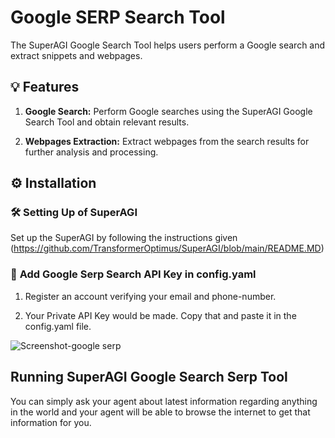 # Google SERP Search Tool

The SuperAGI Google Search Tool helps users perform a Google search and extract snippets and webpages.

## 💡 Features

1. **Google Search:** Perform Google searches using the SuperAGI Google Search Tool and obtain relevant results.

2. **Webpages Extraction:** Extract webpages from the search results for further analysis and processing.

## ⚙️ Installation

### 🛠 **Setting Up of SuperAGI**
Set up the SuperAGI by following the instructions given (https://github.com/TransformerOptimus/SuperAGI/blob/main/README.MD)

### 🔧 **Add Google Serp Search API Key in config.yaml**

1. Register an account verifying your email and phone-number.

2. Your Private API Key would be made. Copy that and paste it in the config.yaml file.

![Screenshot-google serp](https://github.com/TransformerOptimus/SuperAGI/assets/43145646/7f20e9ae-3a25-49cd-aa72-b96f7e6ae305)

## Running SuperAGI Google Search Serp Tool

You can simply ask your agent about latest information regarding anything in the world and your agent will be able to browse the internet to get that information for you. 